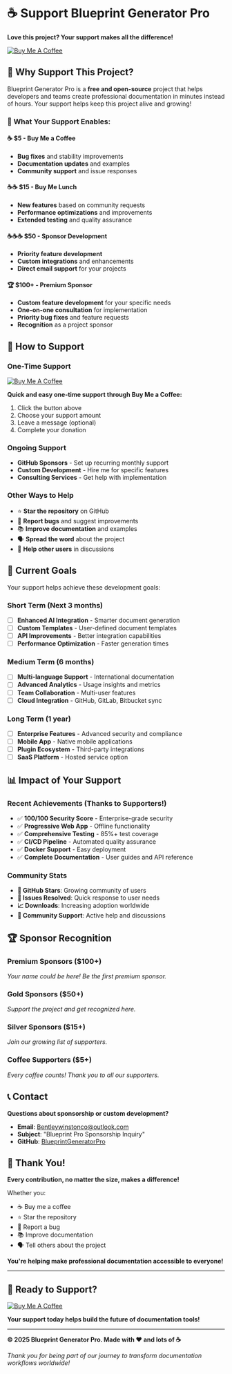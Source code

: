 # ☕ Support Blueprint Generator Pro

**Love this project? Your support makes all the difference!**

[![Buy Me A Coffee](https://img.shields.io/badge/Buy%20Me%20A%20Coffee-Support%20Development-yellow.svg?style=for-the-badge&logo=buy-me-a-coffee)](https://buymeacoffee.com/bentleywinston)

## 🌟 **Why Support This Project?**

Blueprint Generator Pro is a **free and open-source** project that helps developers and teams create professional documentation in minutes instead of hours. Your support helps keep this project alive and growing!

### 🚀 **What Your Support Enables:**

#### **☕ $5 - Buy Me a Coffee**
- **Bug fixes** and stability improvements
- **Documentation updates** and examples
- **Community support** and issue responses

#### **☕☕ $15 - Buy Me Lunch**
- **New features** based on community requests
- **Performance optimizations** and improvements
- **Extended testing** and quality assurance

#### **☕☕☕ $50 - Sponsor Development**
- **Priority feature development**
- **Custom integrations** and enhancements
- **Direct email support** for your projects

#### **🏆 $100+ - Premium Sponsor**
- **Custom feature development** for your specific needs
- **One-on-one consultation** for implementation
- **Priority bug fixes** and feature requests
- **Recognition** as a project sponsor

## 💝 **How to Support**

### **One-Time Support**
[![Buy Me A Coffee](https://img.shields.io/badge/Buy%20Me%20A%20Coffee-Support%20Now-yellow.svg?style=for-the-badge&logo=buy-me-a-coffee)](https://buymeacoffee.com/bentleywinston)

**Quick and easy one-time support through Buy Me a Coffee:**
1. Click the button above
2. Choose your support amount
3. Leave a message (optional)
4. Complete your donation

### **Ongoing Support**
- **GitHub Sponsors** - Set up recurring monthly support
- **Custom Development** - Hire me for specific features
- **Consulting Services** - Get help with implementation

### **Other Ways to Help**
- ⭐ **Star the repository** on GitHub
- 🐛 **Report bugs** and suggest improvements
- 📚 **Improve documentation** and examples
- 🗣️ **Spread the word** about the project
- 💬 **Help other users** in discussions

## 🎯 **Current Goals**

Your support helps achieve these development goals:

### **Short Term (Next 3 months)**
- [ ] **Enhanced AI Integration** - Smarter document generation
- [ ] **Custom Templates** - User-defined document templates
- [ ] **API Improvements** - Better integration capabilities
- [ ] **Performance Optimization** - Faster generation times

### **Medium Term (6 months)**
- [ ] **Multi-language Support** - International documentation
- [ ] **Advanced Analytics** - Usage insights and metrics
- [ ] **Team Collaboration** - Multi-user features
- [ ] **Cloud Integration** - GitHub, GitLab, Bitbucket sync

### **Long Term (1 year)**
- [ ] **Enterprise Features** - Advanced security and compliance
- [ ] **Mobile App** - Native mobile applications
- [ ] **Plugin Ecosystem** - Third-party integrations
- [ ] **SaaS Platform** - Hosted service option

## 📊 **Impact of Your Support**

### **Recent Achievements (Thanks to Supporters!)**
- ✅ **100/100 Security Score** - Enterprise-grade security
- ✅ **Progressive Web App** - Offline functionality
- ✅ **Comprehensive Testing** - 85%+ test coverage
- ✅ **CI/CD Pipeline** - Automated quality assurance
- ✅ **Docker Support** - Easy deployment
- ✅ **Complete Documentation** - User guides and API reference

### **Community Stats**
- **🌟 GitHub Stars**: Growing community of users
- **🐛 Issues Resolved**: Quick response to user needs
- **📈 Downloads**: Increasing adoption worldwide
- **💬 Community Support**: Active help and discussions

## 🏆 **Sponsor Recognition**

### **Premium Sponsors ($100+)**
*Your name could be here! Be the first premium sponsor.*

### **Gold Sponsors ($50+)**
*Support the project and get recognized here.*

### **Silver Sponsors ($15+)**
*Join our growing list of supporters.*

### **Coffee Supporters ($5+)**
*Every coffee counts! Thank you to all our supporters.*

## 📞 **Contact**

**Questions about sponsorship or custom development?**

- **Email**: Bentleywinstonco@outlook.com
- **Subject**: "Blueprint Pro Sponsorship Inquiry"
- **GitHub**: [BlueprintGeneratorPro](https://github.com/yourusername/BlueprintGeneratorPro)

## 🎉 **Thank You!**

**Every contribution, no matter the size, makes a difference!**

Whether you:
- ☕ Buy me a coffee
- ⭐ Star the repository  
- 🐛 Report a bug
- 📚 Improve documentation
- 🗣️ Tell others about the project

**You're helping make professional documentation accessible to everyone!**

---

## 🚀 **Ready to Support?**

[![Buy Me A Coffee](https://img.shields.io/badge/Buy%20Me%20A%20Coffee-Support%20Now-yellow.svg?style=for-the-badge&logo=buy-me-a-coffee)](https://buymeacoffee.com/bentleywinston)

**Your support today helps build the future of documentation tools!**

---

**© 2025 Blueprint Generator Pro. Made with ❤️ and lots of ☕**

*Thank you for being part of our journey to transform documentation workflows worldwide!*
